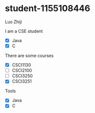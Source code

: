 # student-1155108446
Luo Zhiji 

I am a CSE student

- [x] Java
- [x] C

There are some courses 

- [x] CSCI1130
- [ ] CSCI2100
- [ ] CSCI3250
- [x] CSCI3251

Tools

- [x] Java
- [x] C
